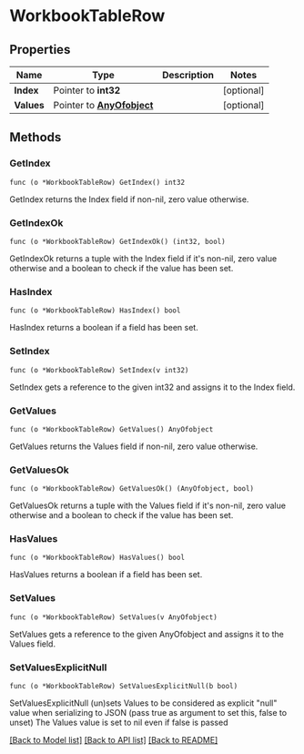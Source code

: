 # WorkbookTableRow

## Properties

Name | Type | Description | Notes
------------ | ------------- | ------------- | -------------
**Index** | Pointer to **int32** |  | [optional] 
**Values** | Pointer to [**AnyOfobject**](anyOf&lt;object&gt;.md) |  | [optional] 

## Methods

### GetIndex

`func (o *WorkbookTableRow) GetIndex() int32`

GetIndex returns the Index field if non-nil, zero value otherwise.

### GetIndexOk

`func (o *WorkbookTableRow) GetIndexOk() (int32, bool)`

GetIndexOk returns a tuple with the Index field if it's non-nil, zero value otherwise
and a boolean to check if the value has been set.

### HasIndex

`func (o *WorkbookTableRow) HasIndex() bool`

HasIndex returns a boolean if a field has been set.

### SetIndex

`func (o *WorkbookTableRow) SetIndex(v int32)`

SetIndex gets a reference to the given int32 and assigns it to the Index field.

### GetValues

`func (o *WorkbookTableRow) GetValues() AnyOfobject`

GetValues returns the Values field if non-nil, zero value otherwise.

### GetValuesOk

`func (o *WorkbookTableRow) GetValuesOk() (AnyOfobject, bool)`

GetValuesOk returns a tuple with the Values field if it's non-nil, zero value otherwise
and a boolean to check if the value has been set.

### HasValues

`func (o *WorkbookTableRow) HasValues() bool`

HasValues returns a boolean if a field has been set.

### SetValues

`func (o *WorkbookTableRow) SetValues(v AnyOfobject)`

SetValues gets a reference to the given AnyOfobject and assigns it to the Values field.

### SetValuesExplicitNull

`func (o *WorkbookTableRow) SetValuesExplicitNull(b bool)`

SetValuesExplicitNull (un)sets Values to be considered as explicit "null" value
when serializing to JSON (pass true as argument to set this, false to unset)
The Values value is set to nil even if false is passed

[[Back to Model list]](../README.md#documentation-for-models) [[Back to API list]](../README.md#documentation-for-api-endpoints) [[Back to README]](../README.md)


